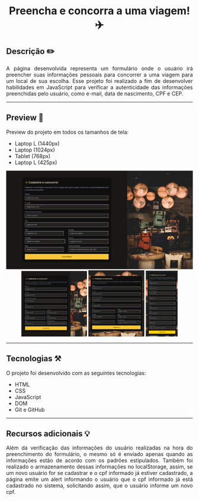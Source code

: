 <h1 align="center"> Preencha e concorra a uma viagem! ✈️ </h1>

## Descrição ✏️

<p align="justify">
A página desenvolvida representa um formulário onde o usuário irá preencher suas informações pessoais para concorrer a uma viagem para um local de sua escolha. Esse projeto foi realizado a fim de desenvolver habilidades em JavaScript para verificar a autenticidade das informações preenchidas pelo usuário, como e-mail, data de nascimento, CPF e CEP.
</p>

<hr>

## Preview 🔎

Preview do projeto em todos os tamanhos de tela:

- Laptop L (1440px)
- Laptop (1024px)
- Tablet (768px)
- Laptop L (425px)

<p align="center">
  <img src="./assets/laptopL.png">
  <img src="./assets/laptop.png" width="35%">
  <img src="./assets/tablet.png" width="30%">
  <img src="./assets/mobile.png" width="17%">
<p>

<hr>

## Tecnologias ⚒️

O projeto foi desenvolvido com as seguintes tecnologias:

- HTML
- CSS
- JavaScript
- DOM
- Git e GitHub

<hr>

## Recursos adicionais 💡

<p align="justify">
Além da verificação das informações do usuário realizadas na hora do preenchimento do formulário, o mesmo só é enviado apenas quando as informações estão de acordo com os padrões estipulados. Também foi realizado o armazenamento dessas informações no localStorage, assim, se um novo usuário for se cadastrar e o cpf informado já estiver cadastrado, a página emite um alert informando o usuário que o cpf informado já está cadastrado no sistema, solicitando assim, que o usuário informe um novo cpf.
</p>
